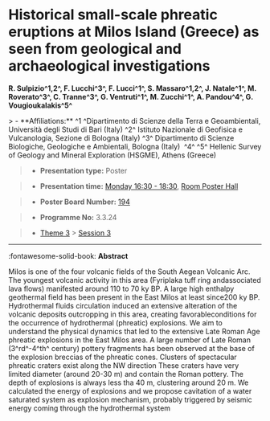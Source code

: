 # Historical small-scale phreatic eruptions at Milos Island (Greece) as seen from geological and archaeological investigations

**R. Sulpizio^1,2^, F. Lucchi^3^, F. Lucci^1^, S. Massaro^1,2^, J. Natale^1^, M. Roverato^3^, C. Tranne^3^, G. Ventruti^1^, M. Zucchi^1^, A. Pandou^4^, G. Vougioukalakis^5^**

<!-- more -->> - **Affiliations:** ^1 ^Dipartimento di Scienze della Terra e Geoambientali, Università degli Studi di Bari (Italy) ^2^ Istituto Nazionale di Geofisica e Vulcanologia, Sezione di Bologna (Italy) ^3^ Dipartimento di Scienze Biologiche, Geologiche e Ambientali, Bologna (Italy)  ^4^ ^5^ Hellenic Survey of Geology and Mineral Exploration (HSGME), Athens (Greece)

> - **Presentation type:** Poster

> - **Presentation time:** [Monday 16:30 - 18:30](../sessions_comparison.md#__tabbed_1_6), [Room Poster Hall](../maps_venue.md#__tabbed_1_1)

> - **Poster Board Number:** [194](../map_poster_boards.md#monday)

> - **Programme No:** 3.3.24

> - [Theme 3](../theme3.md) > [Session 3](../sessions/session-3-3.md)

--- 

:fontawesome-solid-book: **Abstract**

Milos is one of the four volcanic fields of the South Aegean Volcanic Arc.
The youngest volcanic activity in this area (Fyriplaka tuff ring andassociated lava flows) manifested around 110 to 70 ky BP. A large high enthalpy geothermal field has been present in the East Milos at least since200 ky BP. Hydrothermal fluids circulation induced an extensive alteration of the volcanic deposits outcropping in this area, creating favorableconditions for the occurrence of hydrothermal (phreatic) explosions. We aim to understand the physical dynamics that led to the extensive Late Roman Age phreatic explosions in the East Milos area. A large number of Late Roman (3^rd^-4^th^ century) pottery fragments has been observed at the base of the explosion breccias of the phreatic cones. Clusters of spectacular phreatic craters exist along the NW direction These craters have very limited diameter (around 20-30 m) and contain the Roman pottery. The depth of explosions is always less tha 40 m, clustering around 20 m. We calculated the energy of explosions and we propose cavitation of a water saturated system as explosion mechanism, probably triggered by seismic energy coming through the hydrothermal system

